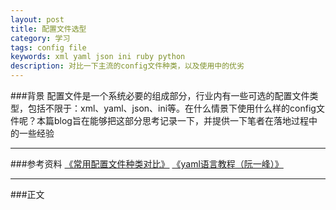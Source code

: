 ```yaml
---
layout: post
title: 配置文件选型
category: 学习
tags: config file
keywords: xml yaml json ini ruby python 
description: 对比一下主流的config文件种类，以及使用中的优劣
---
```


###背景
配置文件是一个系统必要的组成部分，行业内有一些可选的配置文件类型，包括不限于：xml、yaml、json、ini等。在什么情景下使用什么样的config文件呢？本篇blog旨在能够把这部分思考记录一下，并提供一下笔者在落地过程中的一些经验

---

###参考资料
[《常用配置文件种类对比》](https://blog.zengrong.net/post/2360.html)
[《yaml语言教程（阮一峰）》](http://www.ruanyifeng.com/blog/2016/07/yaml.html)

---

###正文

